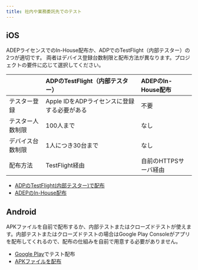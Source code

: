 ```yaml
---
title: 社内や業務委託先でのテスト
---
```


## iOS

ADEPライセンスでのIn-House配布か、ADPでのTestFlight（内部テスター）の2つが適切です。
両者はデバイス登録台数制限と配布方法が異なります。プロジェクトの要件に応じて選択してください。

|  |ADPのTestFlight（内部テスター）|ADEPのIn-House配布|
|:-|:---------------------------|:----------------|
|テスター登録|Apple IDをADPライセンスに登録する必要がある|不要|
|テスター人数制限|100人まで|なし|
|デバイス台数制限|1人につき30台まで|なし|
|配布方法 | TestFlight経由|自前のHTTPSサーバ経由|

 - [ADPのTestFlight(内部テスター)で配布](../build/ios/adp_testflight.md)
 - [ADEPのIn-House配布](../build/ios/adep_in_house.md)

## Android

APKファイルを自前で配布するか、内部テストまたはクローズドテストが使えます。内部テストまたはクローズドテストの場合はGoogle Play Consoleがアプリを配布してくれるので、配布の仕組みを自前で用意する必要がありません。

 - [Google Play](../build/android/google_play_test.md)でテスト配布
 - [APKファイルを配布](../build/android/apk_dist.md)
